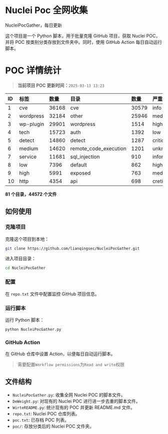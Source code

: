 # Nuclei Poc 全网收集
NucleiPocGather，每日更新

这个项目是一个 Python 脚本，用于批量克隆 GitHub 项目，获取 Nuclei POC，并将 POC 按类别分类存放到文件夹中。同时，使用 GitHub Action 每日自动运行脚本。
# POC 详情统计

> **当前项目 POC 更新时间：**`2025-03-13 13:23`

| ID | 标签      | 数量 | 目录       | 数量 | 严重性   | 数量 |
|:---| :-------- | :--- | :--------- | :--- | :------- | :--- |
| 1 | cve | 36168 | cve | 30579 | info | 21626 |
| 2 | wordpress | 32184 | other | 25946 | medium | 20697 |
| 3 | wp-plugin | 29901 | wordpress | 1514 | high | 13202 |
| 4 | tech | 15723 | auth | 1392 | low | 8804 |
| 5 | detect | 14860 | detect | 1287 | critical | 6930 |
| 6 | medium | 14620 | remote_code_execution | 1201 | unknown | 93 |
| 7 | service | 11681 | sql_injection | 910 | informative | 16 |
| 8 | low | 7396 | default | 862 | hight | 16 |
| 9 | high | 5991 | exposed | 763 | meduim | 5 |
| 10 | http | 4354 | api | 698 | cretical | 2 |

**81 个目录，44572 个文件**
## 如何使用

### 克隆项目

克隆这个项目到本地：

```bash
git clone https://github.com/lianqingsec/NucleiPocGather.git
```

进入项目目录：

```bash
cd NucleiPocGather
```

### 配置

在 `repo.txt` 文件中配置监控 GitHub 项目信息。

### 运行脚本

运行 Python 脚本：

```bash
python NucleiPocGather.py
```

### GitHub Action

在 GitHub 仓库中设置 Action，以便每日自动运行脚本。

> 需要配置`Workflow permissions`为`Read and write`权限

## 文件结构

- `NucleiPocGather.py`: 收集全网 Nuclei POC 的脚本文件。
- `DeWeight.py`: 对现有的 Nuclei POC 进行进一步去重的脚本文件。
- `WirteREADME.py`: 统计现有的 POC 并更新 README.md 文件。
- `repo.txt`: Nuclei POC 仓库列表。
- `poc.txt`: 已存档 POC 列表。
- `poc/`: 存放分类后的 Nuclei POC 文件夹。

